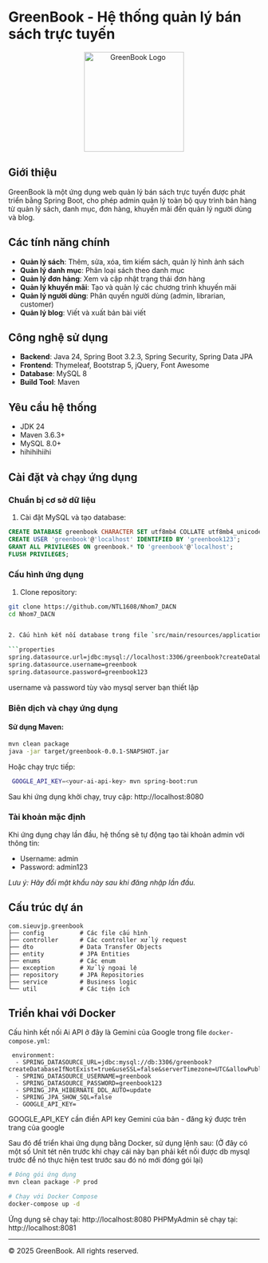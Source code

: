 # GreenBook - Hệ thống quản lý bán sách trực tuyến

<p align="center">
  <img src="src/main/resources/static/images/logo.png" alt="GreenBook Logo" width="200">
</p>

## Giới thiệu

GreenBook là một ứng dụng web quản lý bán sách trực tuyến được phát triển bằng Spring Boot, cho phép admin quản lý toàn bộ quy trình bán hàng từ quản lý sách, danh mục, đơn hàng, khuyến mãi đến quản lý người dùng và blog.

## Các tính năng chính

- **Quản lý sách**: Thêm, sửa, xóa, tìm kiếm sách, quản lý hình ảnh sách
- **Quản lý danh mục**: Phân loại sách theo danh mục
- **Quản lý đơn hàng**: Xem và cập nhật trạng thái đơn hàng
- **Quản lý khuyến mãi**: Tạo và quản lý các chương trình khuyến mãi
- **Quản lý người dùng**: Phân quyền người dùng (admin, librarian, customer)
- **Quản lý blog**: Viết và xuất bản bài viết

## Công nghệ sử dụng

- **Backend**: Java 24, Spring Boot 3.2.3, Spring Security, Spring Data JPA
- **Frontend**: Thymeleaf, Bootstrap 5, jQuery, Font Awesome
- **Database**: MySQL 8
- **Build Tool**: Maven

## Yêu cầu hệ thống

- JDK 24
- Maven 3.6.3+
- MySQL 8.0+
- hihihihiihi

## Cài đặt và chạy ứng dụng

### Chuẩn bị cơ sở dữ liệu

1. Cài đặt MySQL và tạo database:

```sql
CREATE DATABASE greenbook CHARACTER SET utf8mb4 COLLATE utf8mb4_unicode_ci;
CREATE USER 'greenbook'@'localhost' IDENTIFIED BY 'greenbook123';
GRANT ALL PRIVILEGES ON greenbook.* TO 'greenbook'@'localhost';
FLUSH PRIVILEGES;
```

### Cấu hình ứng dụng

1. Clone repository:

```bash
git clone https://github.com/NTL1608/Nhom7_DACN
cd Nhom7_DACN


2. Cấu hình kết nối database trong file `src/main/resources/application.properties`:

```properties
spring.datasource.url=jdbc:mysql://localhost:3306/greenbook?createDatabaseIfNotExist=true&useSSL=false&serverTimezone=UTC
spring.datasource.username=greenbook
spring.datasource.password=greenbook123
```

username và password tùy vào mysql server bạn thiết lập

### Biên dịch và chạy ứng dụng

#### Sử dụng Maven:

```bash
mvn clean package
java -jar target/greenbook-0.0.1-SNAPSHOT.jar
```

Hoặc chạy trực tiếp:

```bash
 GOOGLE_API_KEY=<your-ai-api-key> mvn spring-boot:run
```

Sau khi ứng dụng khởi chạy, truy cập: http://localhost:8080

### Tài khoản mặc định

Khi ứng dụng chạy lần đầu, hệ thống sẽ tự động tạo tài khoản admin với thông tin:
- Username: admin
- Password: admin123

*Lưu ý: Hãy đổi mật khẩu này sau khi đăng nhập lần đầu.*

## Cấu trúc dự án

```
com.sieuvjp.greenbook
├── config          # Các file cấu hình
├── controller      # Các controller xử lý request
├── dto             # Data Transfer Objects
├── entity          # JPA Entities
├── enums           # Các enum
├── exception       # Xử lý ngoại lệ
├── repository      # JPA Repositories
├── service         # Business logic
└── util            # Các tiện ích
```

## Triển khai với Docker
Cấu hình kết nối Ai API ở đây là Gemini của Google trong file `docker-compose.yml`:

```properties
 environment:
  - SPRING_DATASOURCE_URL=jdbc:mysql://db:3306/greenbook?createDatabaseIfNotExist=true&useSSL=false&serverTimezone=UTC&allowPublicKeyRetrieval=true
  - SPRING_DATASOURCE_USERNAME=greenbook
  - SPRING_DATASOURCE_PASSWORD=greenbook123
  - SPRING_JPA_HIBERNATE_DDL_AUTO=update
  - SPRING_JPA_SHOW_SQL=false
  - GOOGLE_API_KEY=
```

GOOGLE_API_KEY cần điền API key Gemini của bản - đăng ký được trên trang của google

Sau đó để triển khai ứng dụng bằng Docker, sử dụng lệnh sau: (Ở đây có một số Unit tét nên trước khi chạy cái này bạn phải kết nối được db mysql trước để nó thực hiện test trước sau đó nó mới đóng gói lại)

```bash
# Đóng gói ứng dụng
mvn clean package -P prod

# Chạy với Docker Compose
docker-compose up -d
```

Ứng dụng sẽ chạy tại: http://localhost:8080
PHPMyAdmin sẽ chạy tại: http://localhost:8081

---

&copy; 2025 GreenBook. All rights reserved.
